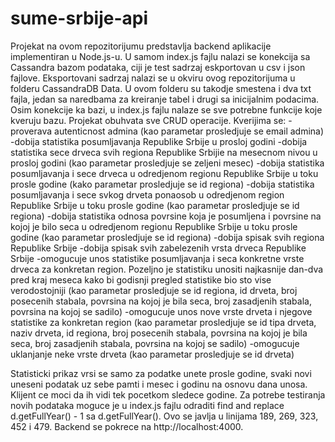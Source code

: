 # sume-srbije-api
Projekat na ovom repozitorijumu predstavlja backend aplikacije implementiran u Node.js-u.
U samom index.js fajlu nalazi se konekcija sa Cassandra bazom podataka, ciji je test sadrzaj eskportovan u csv i json fajlove. Eksportovani sadrzaj nalazi se u okviru ovog repozitorijuma u folderu CassandraDB Data. U ovom folderu su takodje smestena i dva txt fajla, jedan sa naredbama za kreiranje tabel i drugi sa inicijalnim podacima.
Osim konekcije ka bazi, u index.js fajlu nalaze se sve potrebne funkcije koje kveruju bazu. Projekat obuhvata sve CRUD operacije.
Kverijima se:
    -proverava autenticnost admina
        (kao parametar prosledjuje se email admina)
    -dobija statistika posumljavanja Republike Srbije u prosloj godini
    -dobija statistika sece drveca svih regiona Republike Srbijie na mesecnom nivou u prosloj godini
        (kao parametar prosledjuje se zeljeni mesec)
    -dobija statistika posumljavanja i sece drveca u odredjenom regionu Republike Srbije u toku prosle godine
        (kako parametar prosledjuje se id regiona)
    -dobija statistika posumljavanja i sece svkog drveta ponaosob u odredjenom region Republike Srbije u toku prosle godine
        (kao parametar prosledjuje se id regiona)
    -dobija statistika odnosa povrsine koja je posumljena i povrsine na kojoj je bilo seca u odredjenom regionu Republike Srbije u toku prosle godine
        (kao parametar prosledjuje se id regiona)
    -dobija spisak svih regiona Republike Srbije
    -dobija spisak svih zabelezenih vrsta drveca Republike Srbije
    -omogucuje unos statistike posumljavanja i seca konkretne vrste drveca za konkretan region. Pozeljno je statistiku unositi najkasnije dan-dva pred kraj meseca kako bi godisnji pregled statistike bio sto vise verodostojniji
        (kao parametar prosledjuje se id regiona, id drveta, broj posecenih stabala, povrsina na kojoj je bila seca, broj zasadjenih stabala, povrsina na kojoj se sadilo)
    -omogucuje unos nove vrste drveta i njegove statistike za konkretan region
        (kao parametar prosledjuje se id tipa drveta, naziv drveta, id regiona, broj posecenih stabala, povrsina na kojoj je bila seca, broj zasadjenih stabala, povrsina na kojoj se sadilo)
    -omogucuje uklanjanje neke vrste drveta
        (kao parametar prosledjuje se id drveta)

Statisticki prikaz vrsi se samo za podatke unete prosle godine, svaki novi uneseni podatak uz sebe pamti i mesec i godinu na osnovu dana unosa. Klijent ce moci da ih vidi tek pocetkom sledece godine. Za potrebe testiranja novih podataka moguce je u index.js fajlu odraditi find and replace d.getFullYear() - 1 sa d.getFullYear(). Ovo se javlja u linijama 189, 269, 323, 452 i 479.
Backend se pokrece na http://localhost:4000.